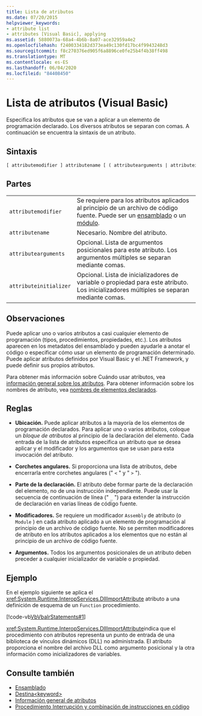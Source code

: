 ```yaml
---
title: Lista de atributos
ms.date: 07/20/2015
helpviewer_keywords:
- attribute list
- attributes [Visual Basic], applying
ms.assetid: 5880073a-68a4-4b6b-8a07-ace32959a4e2
ms.openlocfilehash: f2400334182d373ea49c130fd17bc4f9943248d3
ms.sourcegitcommit: f8c270376ed905f6a8896ce0fe25b4f4b38ff498
ms.translationtype: MT
ms.contentlocale: es-ES
ms.lasthandoff: 06/04/2020
ms.locfileid: "84408450"
---
```

# <a name="attribute-list-visual-basic"></a>Lista de atributos (Visual Basic)
Especifica los atributos que se van a aplicar a un elemento de programación declarado. Los diversos atributos se separan con comas. A continuación se encuentra la sintaxis de un atributo.  
  
## <a name="syntax"></a>Sintaxis  
  
```vb  
[ attributemodifier ] attributename [ ( attributearguments | attributeinitializer ) ]  
```  
  
## <a name="parts"></a>Partes  
|||
|---|---|
|`attributemodifier`|Se requiere para los atributos aplicados al principio de un archivo de código fuente. Puede ser un [ensamblado](../modifiers/assembly.md) o un [módulo](../modifiers/module-keyword.md).|
|`attributename`| Necesario. Nombre del atributo.|
|`attributearguments`|Opcional. Lista de argumentos posicionales para este atributo. Los argumentos múltiples se separan mediante comas.|
|`attributeinitializer`|Opcional. Lista de inicializadores de variable o propiedad para este atributo. Los inicializadores múltiples se separan mediante comas.|
  
## <a name="remarks"></a>Observaciones  
 Puede aplicar uno o varios atributos a casi cualquier elemento de programación (tipos, procedimientos, propiedades, etc.). Los atributos aparecen en los metadatos del ensamblado y pueden ayudarle a anotar el código o especificar cómo usar un elemento de programación determinado. Puede aplicar atributos definidos por Visual Basic y el .NET Framework, y puede definir sus propios atributos.  

 Para obtener más información sobre Cuándo usar atributos, vea [información general sobre los atributos](../../programming-guide/concepts/attributes/index.md). Para obtener información sobre los nombres de atributo, vea [nombres de elementos declarados](../../programming-guide/language-features/declared-elements/declared-element-names.md).  
  
## <a name="rules"></a>Reglas  
  
- **Ubicación.** Puede aplicar atributos a la mayoría de los elementos de programación declarados. Para aplicar uno o varios atributos, coloque un *bloque de atributos* al principio de la declaración del elemento. Cada entrada de la lista de atributos especifica un atributo que se desea aplicar y el modificador y los argumentos que se usan para esta invocación del atributo.  
  
- **Corchetes angulares.** Si proporciona una lista de atributos, debe encerrarla entre corchetes angulares (" `<` " y " `>` ").  
  
- **Parte de la declaración.** El atributo debe formar parte de la declaración del elemento, no de una instrucción independiente. Puede usar la secuencia de continuación de línea (" `_` ") para extender la instrucción de declaración en varias líneas de código fuente.  
  
- **Modificadores.** Se requiere un modificador `Assembly` de atributo (o `Module` ) en cada atributo aplicado a un elemento de programación al principio de un archivo de código fuente. No se permiten modificadores de atributo en los atributos aplicados a los elementos que no están al principio de un archivo de código fuente.  
  
- **Argumentos.** Todos los argumentos posicionales de un atributo deben preceder a cualquier inicializador de variable o propiedad.  
  
## <a name="example"></a>Ejemplo  
 En el ejemplo siguiente se aplica el <xref:System.Runtime.InteropServices.DllImportAttribute> atributo a una definición de esquema de un `Function` procedimiento.  
  
 [!code-vb[VbVbalrStatements#1](~/samples/snippets/visualbasic/VS_Snippets_VBCSharp/VbVbalrStatements/VB/Class1.vb#1)]  
  
 <xref:System.Runtime.InteropServices.DllImportAttribute>indica que el procedimiento con atributos representa un punto de entrada de una biblioteca de vínculos dinámicos (DLL) no administrada. El atributo proporciona el nombre del archivo DLL como argumento posicional y la otra información como inicializadores de variables.  
  
## <a name="see-also"></a>Consulte también

- [Ensamblado](../modifiers/assembly.md)
- [Destina\<keyword>](../modifiers/module-keyword.md)
- [Información general de atributos](../../programming-guide/concepts/attributes/index.md)
- [Procedimiento Interrupción y combinación de instrucciones en código](../../programming-guide/program-structure/how-to-break-and-combine-statements-in-code.md)
